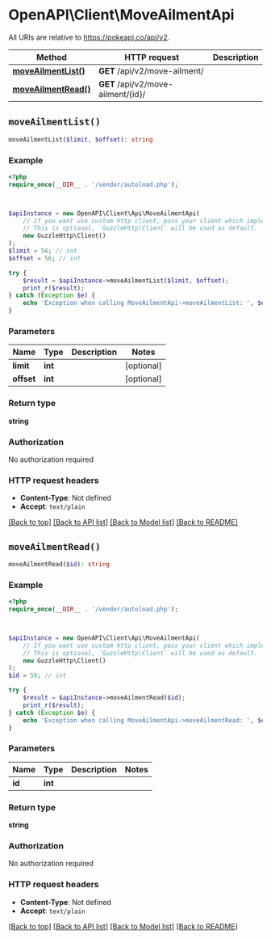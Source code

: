 # OpenAPI\Client\MoveAilmentApi

All URIs are relative to https://pokeapi.co/api/v2.

Method | HTTP request | Description
------------- | ------------- | -------------
[**moveAilmentList()**](MoveAilmentApi.md#moveAilmentList) | **GET** /api/v2/move-ailment/ | 
[**moveAilmentRead()**](MoveAilmentApi.md#moveAilmentRead) | **GET** /api/v2/move-ailment/{id}/ | 


## `moveAilmentList()`

```php
moveAilmentList($limit, $offset): string
```



### Example

```php
<?php
require_once(__DIR__ . '/vendor/autoload.php');



$apiInstance = new OpenAPI\Client\Api\MoveAilmentApi(
    // If you want use custom http client, pass your client which implements `GuzzleHttp\ClientInterface`.
    // This is optional, `GuzzleHttp\Client` will be used as default.
    new GuzzleHttp\Client()
);
$limit = 56; // int
$offset = 56; // int

try {
    $result = $apiInstance->moveAilmentList($limit, $offset);
    print_r($result);
} catch (Exception $e) {
    echo 'Exception when calling MoveAilmentApi->moveAilmentList: ', $e->getMessage(), PHP_EOL;
}
```

### Parameters

Name | Type | Description  | Notes
------------- | ------------- | ------------- | -------------
 **limit** | **int**|  | [optional]
 **offset** | **int**|  | [optional]

### Return type

**string**

### Authorization

No authorization required

### HTTP request headers

- **Content-Type**: Not defined
- **Accept**: `text/plain`

[[Back to top]](#) [[Back to API list]](../../README.md#endpoints)
[[Back to Model list]](../../README.md#models)
[[Back to README]](../../README.md)

## `moveAilmentRead()`

```php
moveAilmentRead($id): string
```



### Example

```php
<?php
require_once(__DIR__ . '/vendor/autoload.php');



$apiInstance = new OpenAPI\Client\Api\MoveAilmentApi(
    // If you want use custom http client, pass your client which implements `GuzzleHttp\ClientInterface`.
    // This is optional, `GuzzleHttp\Client` will be used as default.
    new GuzzleHttp\Client()
);
$id = 56; // int

try {
    $result = $apiInstance->moveAilmentRead($id);
    print_r($result);
} catch (Exception $e) {
    echo 'Exception when calling MoveAilmentApi->moveAilmentRead: ', $e->getMessage(), PHP_EOL;
}
```

### Parameters

Name | Type | Description  | Notes
------------- | ------------- | ------------- | -------------
 **id** | **int**|  |

### Return type

**string**

### Authorization

No authorization required

### HTTP request headers

- **Content-Type**: Not defined
- **Accept**: `text/plain`

[[Back to top]](#) [[Back to API list]](../../README.md#endpoints)
[[Back to Model list]](../../README.md#models)
[[Back to README]](../../README.md)
